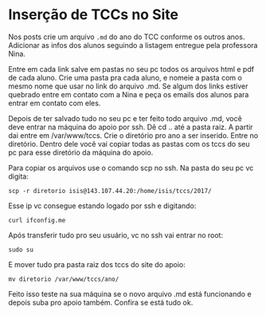 # Inserção de TCCs no Site

Nos posts crie um arquivo `.md` do ano do TCC conforme os outros anos. Adicionar as infos dos alunos seguindo a listagem entregue pela professora Nina.

Entre em cada link salve em pastas no seu pc todos os arquivos html e pdf de cada aluno. Crie uma pasta pra cada aluno, e nomeie a pasta com o mesmo nome que usar no link do arquivo .md. Se algum dos links estiver quebrado entre em contato com a Nina e peça os emails dos alunos para entrar em contato com eles.

Depois de ter salvado tudo no seu pc e ter feito todo arquivo .md, você deve entrar na máquina do apoio por ssh. Dê cd .. até a pasta raiz. A partir dai entre em /var/www/tccs. Crie o diretório pro ano a ser inserido. Entre no diretório. Dentro dele você vai copiar todas as pastas com os tccs do seu pc para esse diretório da máquina do apoio. 

Para copiar os arquivos use o comando scp no ssh. 
Na pasta do seu pc vc digita:

```console
scp -r diretorio isis@143.107.44.20:/home/isis/tccs/2017/
```

Esse ip vc consegue estando logado por ssh e digitando:

```console
curl ifconfig.me
```

Após transferir tudo pro seu usuário, vc no ssh vai entrar no root:

```console
sudo su
```

E mover tudo pra pasta raiz dos tccs do site do apoio:

```console
mv diretorio /var/www/tccs/ano/
```

Feito isso teste na sua máquina se o novo arquivo .md está funcionando e depois suba pro apoio também. Confira se está tudo ok.